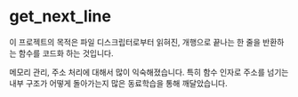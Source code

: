 # get_next_line
이 프로젝트의 목적은 파일 디스크립터로부터 읽혀진, 개행으로 끝나는 한 줄을 반환하는 함수를 코드화 하는 것입니다.

메모리 관리, 주소 처리에 대해서 많이 익숙해졌습니다. 특히 함수 인자로 주소를 넘기는 내부 구조가 어떻게 돌아가는지 많은 동료학습을 통해 깨달았습니다.
